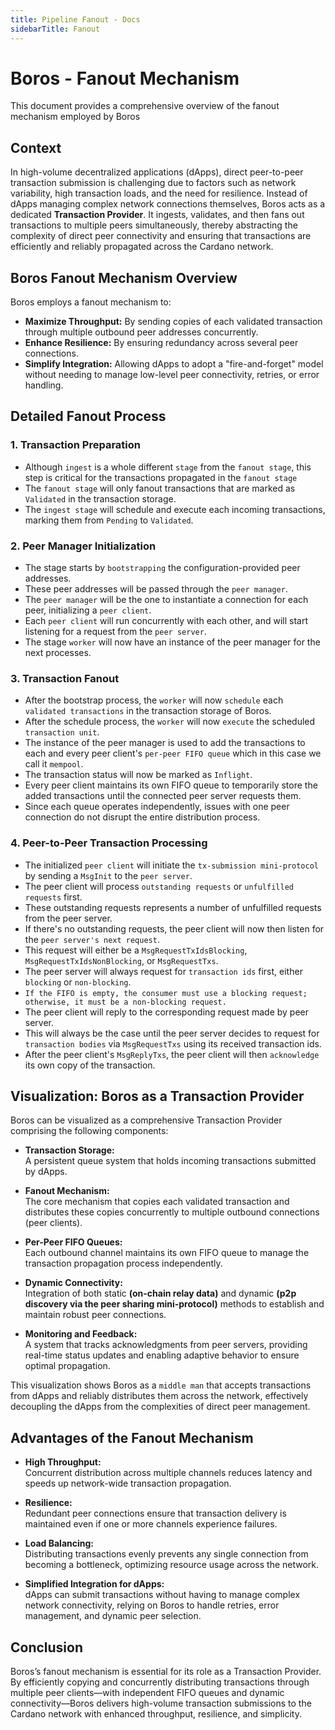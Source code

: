 ```yaml
---
title: Pipeline Fanout - Docs
sidebarTitle: Fanout
---
```


# Boros - Fanout Mechanism

This document provides a comprehensive overview of the fanout mechanism employed by Boros

## Context

In high-volume decentralized applications (dApps), direct peer-to-peer transaction submission is challenging due to factors such as network variability, high transaction loads, and the need for resilience. Instead of dApps managing complex network connections themselves, Boros acts as a dedicated **Transaction Provider**. It ingests, validates, and then fans out transactions to multiple peers simultaneously, thereby abstracting the complexity of direct peer connectivity and ensuring that transactions are efficiently and reliably propagated across the Cardano network.

## Boros Fanout Mechanism Overview

Boros employs a fanout mechanism to:
- **Maximize Throughput:** By sending copies of each validated transaction through multiple outbound peer addresses concurrently.
- **Enhance Resilience:** By ensuring redundancy across several peer connections.
- **Simplify Integration:** Allowing dApps to adopt a "fire-and-forget" model without needing to manage low-level peer connectivity, retries, or error handling.

## Detailed Fanout Process

### 1. Transaction Preparation
- Although `ingest` is a whole different `stage` from the `fanout stage`, this step is critical for the transactions propagated in the `fanout stage`
- The `fanout stage` will only fanout transactions that are marked as `Validated` in the transaction storage.
- The `ingest stage` will schedule and execute each incoming transactions, marking them from `Pending` to `Validated`.

### 2. Peer Manager Initialization
- The stage starts by `bootstrapping` the configuration-provided peer addresses.
- These peer addresses will be passed through the `peer manager`.
- The `peer manager` will be the one to instantiate a connection for each peer, initializing a `peer client`.
- Each `peer client` will run concurrently with each other, and will start listening for a request from the `peer server`.
- The stage `worker` will now have an instance of the peer manager for the next processes.

### 3. Transaction Fanout
- After the bootstrap process, the `worker` will now `schedule` each `validated transactions` in the transaction storage of Boros.
- After the schedule process, the `worker` will now `execute` the scheduled `transaction unit`.
- The instance of the peer manager is used to add the transactions to each and every peer client's `per-peer FIFO queue` which in this case we call it `mempool`.
- The transaction status will now be marked as `Inflight`.
- Every peer client maintains its own FIFO queue to temporarily store the added transactions until the connected peer server requests them.
- Since each queue operates independently, issues with one peer connection do not disrupt the entire distribution process.

### 4. Peer-to-Peer Transaction Processing
- The initialized `peer client` will initiate the `tx-submission mini-protocol` by sending a `MsgInit` to the `peer server`.
- The peer client will process `outstanding requests` or `unfulfilled requests` first.
- These outstanding requests represents a number of unfulfilled requests from the peer server.
- If there's no outstanding requests, the peer client will now then listen for the `peer server's next request`.
- This request will either be a `MsgRequestTxIdsBlocking`, `MsgRequestTxIdsNonBlocking`, or `MsgRequestTxs`.
- The peer server will always request for `transaction ids` first, either `blocking` or `non-blocking`.
- `If the FIFO is empty, the consumer must use a blocking request; otherwise, it must be a non-blocking request.`
- The peer client will reply to the corresponding request made by peer server.
- This will always be the case until the peer server decides to request for `transaction bodies` via `MsgRequestTxs` using its received transaction ids.
- After the peer client's `MsgReplyTxs`, the peer client will then `acknowledge` its own copy of the transaction.

## Visualization: Boros as a Transaction Provider

Boros can be visualized as a comprehensive Transaction Provider comprising the following components:

- **Transaction Storage:**  
  A persistent queue system that holds incoming transactions submitted by dApps.

- **Fanout Mechanism:**  
  The core mechanism that copies each validated transaction and distributes these copies concurrently to multiple outbound connections (peer clients).

- **Per-Peer FIFO Queues:**  
  Each outbound channel maintains its own FIFO queue to manage the transaction propagation process independently.

- **Dynamic Connectivity:**  
  Integration of both static **(on-chain relay data)** and dynamic **(p2p discovery via the peer sharing mini‑protocol)** methods to establish and maintain robust peer connections.

- **Monitoring and Feedback:**  
  A system that tracks acknowledgments from peer servers, providing real-time status updates and enabling adaptive behavior to ensure optimal propagation.

This visualization shows Boros as a `middle man` that accepts transactions from dApps and reliably distributes them across the network, effectively decoupling the dApps from the complexities of direct peer management.

## Advantages of the Fanout Mechanism

- **High Throughput:**  
  Concurrent distribution across multiple channels reduces latency and speeds up network-wide transaction propagation.

- **Resilience:**  
  Redundant peer connections ensure that transaction delivery is maintained even if one or more channels experience failures.

- **Load Balancing:**  
  Distributing transactions evenly prevents any single connection from becoming a bottleneck, optimizing resource usage across the network.

- **Simplified Integration for dApps:**  
  dApps can submit transactions without having to manage complex network connectivity, relying on Boros to handle retries, error management, and dynamic peer selection.

## Conclusion

Boros’s fanout mechanism is essential for its role as a Transaction Provider. By efficiently copying and concurrently distributing transactions through multiple peer clients—with independent FIFO queues and dynamic connectivity—Boros delivers high-volume transaction submissions to the Cardano network with enhanced throughput, resilience, and simplicity.
